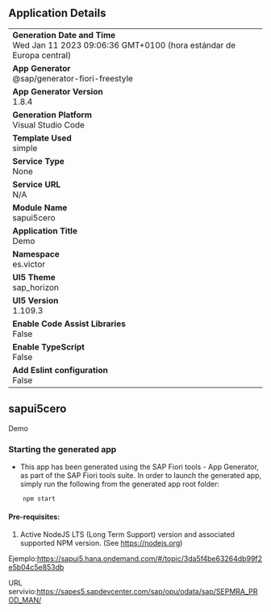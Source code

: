 ## Application Details
|               |
| ------------- |
|**Generation Date and Time**<br>Wed Jan 11 2023 09:06:36 GMT+0100 (hora estándar de Europa central)|
|**App Generator**<br>@sap/generator-fiori-freestyle|
|**App Generator Version**<br>1.8.4|
|**Generation Platform**<br>Visual Studio Code|
|**Template Used**<br>simple|
|**Service Type**<br>None|
|**Service URL**<br>N/A
|**Module Name**<br>sapui5cero|
|**Application Title**<br>Demo|
|**Namespace**<br>es.victor|
|**UI5 Theme**<br>sap_horizon|
|**UI5 Version**<br>1.109.3|
|**Enable Code Assist Libraries**<br>False|
|**Enable TypeScript**<br>False|
|**Add Eslint configuration**<br>False|

## sapui5cero

Demo

### Starting the generated app

-   This app has been generated using the SAP Fiori tools - App Generator, as part of the SAP Fiori tools suite.  In order to launch the generated app, simply run the following from the generated app root folder:

```
    npm start
```

#### Pre-requisites:

1. Active NodeJS LTS (Long Term Support) version and associated supported NPM version.  (See https://nodejs.org)


Ejemplo:https://sapui5.hana.ondemand.com/#/topic/3da5f4be63264db99f2e5b04c5e853db

URL servivio:https://sapes5.sapdevcenter.com/sap/opu/odata/sap/SEPMRA_PROD_MAN/
